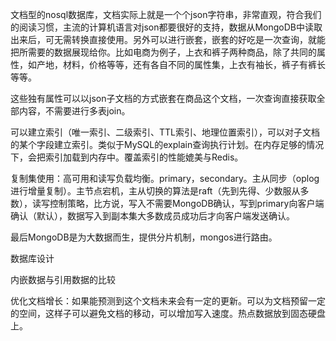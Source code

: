 文档型的nosql数据库，文档实际上就是一个个json字符串，非常直观，符合我们的阅读习惯，主流的计算机语言对json都要很好的支持，数据从MongoDB中读取出来后，可无需转换直接使用。另外可以进行嵌套，嵌套的好吃是一次查询，就能把所需要的数据展现给你。比如电商为例子，上衣和裤子两种商品，除了共同的属性，如产地，材料，价格等等，还有各自不同的属性集，上衣有袖长，裤子有裤长等等。

这些独有属性可以以json子文档的方式嵌套在商品这个文档，一次查询直接获取全部内容，不需要进行多表join。

可以建立索引（唯一索引、二级索引、TTL索引、地理位置索引），可以对子文档的某个字段建立索引。类似于MySQL的explain查询执行计划。在内存足够的情况下，会把索引加载到内存中。覆盖索引的性能媲美与Redis。

复制集使用：高可用和读写负载均衡。primary，secondary。主从同步（oplog进行增量复制）。主节点宕机，主从切换的算法是raft（先到先得、少数服从多数），读写控制策略，比方说，写入不需要MongoDB确认，写到primary向客户端确认（默认），数据写入到副本集大多数成员成功后才向客户端发送确认。

最后MongoDB是为大数据而生，提供分片机制，mongos进行路由。

数据库设计

内嵌数据与引用数据的比较

优化文档增长：如果能预测到这个文档未来会有一定的更新。可以为文档预留一定的空间，这样子可以避免文档的移动，可以增加写入速度。热点数据放到固态硬盘上。